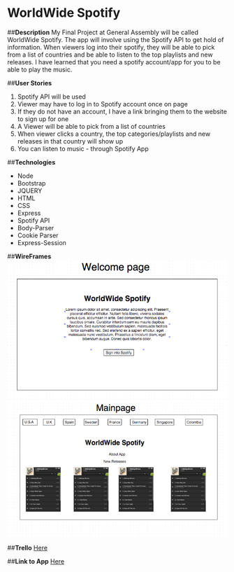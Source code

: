 # WorldWide Spotify

##**Description**
My Final Project at General Assembly will be called WorldWide Spotify. The app will involve using the Spotify API to get hold of information. When viewers log into their spotify, they will be able to pick from a list of countries and be able to listen to the top playlists and new releases. I have learned that you need a spotify account/app for you to be able to play the music.  

##**User Stories**
1. Spotify API will be used
2. Viewer may have to log in to Spotify account once on page
3. If they do not have an account, I have a link bringing them to the website to sign up for one
3. A Viewer will be able to pick from a list of countries
4. When viewer clicks a country, the top categories/playlists and new releases in that country will show up
5. You can listen to music - through Spotify App

##**Technologies**
- Node
- Bootstrap
- JQUERY
- HTML
- CSS
- Express
- Spotify API
- Body-Parser
- Cookie Parser
- Express-Session

##**WireFrames**
![wireframes](/public/images/wireframe1.png)
![wireframes](/public/images/wireframe2.png)

##**Trello**
[Here](https://trello.com/b/lLx9Ld0z/final-project)

##**Link to App**
[Here](https://example.com)



